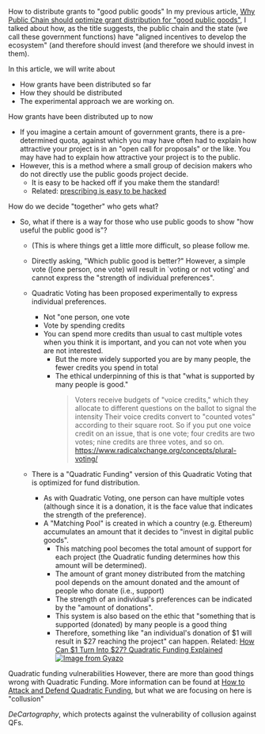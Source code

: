 How to distribute grants to "good public goods"
In my previous article, [Why Public Chain should optimize grant distribution for "good public goods"](/Why%20Public%20Chain%20should%20optimize%20grant%20d.md), I talked about how, as the title suggests, the public chain and the state (we call these government functions) have "aligned incentives to develop the ecosystem" (and therefore should invest (and therefore we should invest in them).

In this article, we will write about
- How grants have been distributed so far
- How they should be distributed
- The experimental approach we are working on.

How grants have been distributed up to now
- If you imagine a certain amount of government grants, there is a pre-determined quota, against which you may have often had to explain how attractive your project is in an "open call for proposals" or the like. You may have had to explain how attractive your project is to the public.
- However, this is a method where a small group of decision makers who do not directly use the public goods project decide.
  - It is easy to be hacked off if you make them the standard!
  - Related: [prescribing is easy to be hacked](https://scrapbox.io/tkgshn/%E8%A6%8F%E5%AE%9A%E3%81%97%E3%81%9F%E3%82%89%E3%83%8F%E3%83%83%E3%82%AF%E3%81%95%E3%82%8C%E3%82%8B)

How do we decide "together" who gets what?
- So, what if there is a way for those who use public goods to show "how useful the public good is"?
  - (This is where things get a little more difficult, so please follow me.
  - Directly asking, "Which public good is better?" However, a simple vote ([one person, one vote) will result in `voting or not voting' and cannot express the "strength of individual preferences".
  - Quadratic Voting has been proposed experimentally to express individual preferences.
    - Not "one person, one vote
    - Vote by spending credits
    - You can spend more credits than usual to cast multiple votes when you think it is important, and you can not vote when you are not interested.
      - But the more widely supported you are by many people, the fewer credits you spend in total
      - The ethical underpinning of this is that "what is supported by many people is good."
 		>Voters receive budgets of "voice credits," which they allocate to different questions on the ballot to signal the intensity Their voice credits convert to "counted votes" according to their square root. So if you put one voice credit on an issue, that is one vote; four credits are two votes; nine credits are three votes, and so on.
        > https://www.radicalxchange.org/concepts/plural-voting/

  - There is a "Quadratic Funding" version of this Quadratic Voting that is optimized for fund distribution.
	- As with Quadratic Voting, one person can have multiple votes (although since it is a donation, it is the face value that indicates the strength of the preference).
	- A "Matching Pool" is created in which a country (e.g. Ethereum) accumulates an amount that it decides to "invest in digital public goods".
		- This matching pool becomes the total amount of support for each project (the Quadratic funding determines how this amount will be determined).
		- The amount of grant money distributed from the matching pool depends on the amount donated and the amount of people who donate (i.e., support)
 		- The strength of an individual's preferences can be indicated by the "amount of donations".
 		- This system is also based on the ethic that "something that is supported (donated) by many people is a good thing
		- Therefore, something like "an individual's donation of $1 will result in $27 reaching the project" can happen.
			Related: [How Can $1 Turn Into $27? Quadratic Funding Explained](https://finematics.com/quadratic-funding-explained/)
[![Image from Gyazo](https://i.gyazo.com/78849c0f8fe3617c575f00eceebbf6ca.png)](https://gyazo.com/78849c0f8fe3617c575f00eceebbf6ca)

Quadratic funding vulnerabilities
However, there are more than good things wrong with Quadratic Funding.
More information can be found at [How to Attack and Defend Quadratic Funding](https://medium.com/block-science/how-to-attack-and-defend-quadratic-funding-a10f0152f069), but what we are focusing on here is "collusion"

*DeCartography*, which protects against the vulnerability of collusion against QFs.
